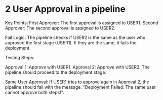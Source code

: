 # 2 User Approval in a pipeline

Key Points:
First Approver: The first approval is assigned to USER1.
Second Approver: The second approval is assigned to USER2.

Fail Logic: The pipeline checks if USER2 is the same as the user who approved the first stage (USER1). If they are the same, it fails the deployment.

Testing Steps:

Approval 1: Approve with USER1.
Approval 2: Approve with USER2. The pipeline should proceed to the deployment stage.

Same User Approval: If USER1 tries to approve again in Approval 2, the pipeline should fail with the message: "Deployment Failed: The same user cannot approve both steps!".
